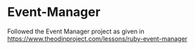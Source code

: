 # Event-Manager
Followed the Event Manager project as given in https://www.theodinproject.com/lessons/ruby-event-manager
